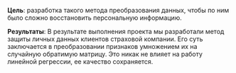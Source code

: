 **Цель**: разработка такого метода преобразования данных, чтобы по ним было сложно восстановить персональную информацию.

**Результаты**:
В результате выполнения проекта мы разработали метод защиты личных данных клиентов страховой компании. Его суть заключается в преобразовании признаков умножением их на случайную обратимую матрицу. Это никак не влияет на работу линейной регрессии, ее качество сохраняется.

